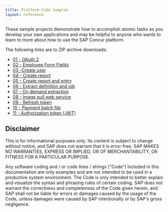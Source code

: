 ```yaml
---
title: Platform Code Samples
layout: reference
---
```


These sample projects demonstrate how to accomplish atomic tasks as you develop your own applications and may be helpful to anyone who wants to learn to more about how to use the SAP Concur platform.

The following links are to ZIP archive downloads:

* [01 - OAuth 2](./01-oauth2.zip)
* [02 - Employee Form Fields](./02-emp-form-fields.zip)
* [03 -Create user](./03-create-user.zip)
* [04 - Create report](./04-create-report.zip)
* [05 - Create report and entry](./05-create-report-and-entry.zip)
* [06 - Extract definition and job](./06-extract-def-and-job.zip)
* [07 - On demand extraction](./07-on-demand-extraction.zip)
* [08 - Image pull web service](./08-image-pull-web-service.zip)
* [09 - Refresh token](./09-refresh-token-project.zip)
* [10 - Payment batch file](./10-payment-batch-file-test.zip)
* [11 - Authorization token (JWT)](./11-jwt-auth-project.zip)

## Disclaimer

This is for informational purposes only. Its content is subject to change without notice, and SAP does not warrant that it is error-free. SAP MAKES NO WARRANTIES, EXPRESS OR IMPLIED, OR OF MERCHANTABILITY, OR FITNESS FOR A PARTICULAR PURPOSE.

Any software coding and / or code lines / strings ("Code") included in this documentation are only examples and are not intended to be used in a productive system environment. The Code is only intended to better explain and visualize the syntax and phrasing rules of certain coding. SAP does not warrant the correctness and completeness of the Code given herein, and SAP shall not be liable for errors or damages caused by the usage of the Code, unless damages were caused by SAP intentionally or by SAP's gross negligence.
